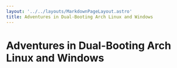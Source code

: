```yaml
---
layout: '../../layouts/MarkdownPageLayout.astro'
title: Adventures in Dual-Booting Arch Linux and Windows
---
```


# Adventures in Dual-Booting Arch Linux and Windows
